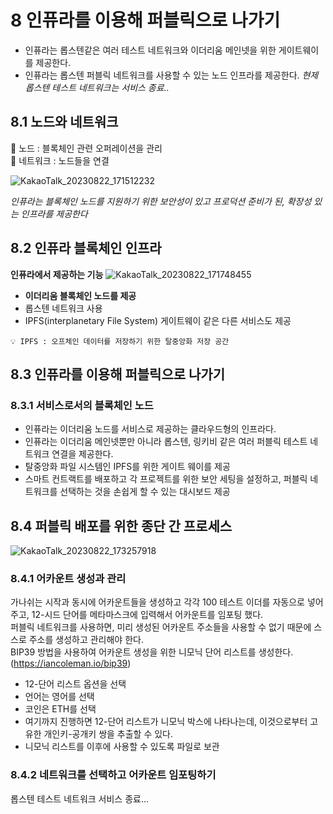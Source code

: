 # 8 인퓨라를 이용해 퍼블릭으로 나가기

- 인퓨라는 롭스텐같은 여러 테스트 네트워크와 이더리움 메인넷을 위한 게이트웨이를 제공한다.
- 인퓨라는 롭스텐 퍼블릭 네트워크를 사용할 수 있는 노드 인프라를 제공한다.
*현제 롭스텐 테스트 네트워크는 서비스 종료..*

## 8.1 노드와 네트워크

 📌 노드 : 블록체인 관련 오퍼레이션을 관리   
 📌 네트워크 : 노드들을 연결

![KakaoTalk_20230822_171512232](https://github.com/TwoPair/Blockchain_Study/assets/101495241/bfa53dc2-bf91-42a2-b076-af5ca884b914)

*인퓨라는 블록체인 노드를 지원하기 위한 보안성이 있고 프로덕션 준비가 된, 확장성 있는 인프라를 제공한다*

## 8.2 인퓨라 블록체인 인프라

**인퓨라에서 제공하는 기능**
![KakaoTalk_20230822_171748455](https://github.com/TwoPair/Blockchain_Study/assets/101495241/e22470b3-2165-493e-b32d-fe3ea4132edc)

- **이더리움 블록체인 노드를 제공**
- 롭스텐 네트워크 사용
- IPFS(interplanetary File System) 게이트웨이 같은 다른 서비스도 제공
```
💡 IPFS : 오프체인 데이터를 저장하기 위한 탈중앙화 저장 공간
```

## 8.3 인퓨라를 이용해 퍼블릭으로 나가기

### 8.3.1 서비스로서의 블록체인 노드

- 인퓨라는 이더리움 노드를 서비스로 제공하는 클라우드형의 인프라다. 
- 인퓨라는 이더리움 메인넷뿐만 아니라 롭스텐, 링키비 같은 여러 퍼블릭 테스트 네트워크 연결을 제공한다.
- 탈중앙화 파일 시스템인 IPFS를 위한 게이트 웨이를 제공
- 스마트 컨트랙트를 배포하고 각 프로젝트를 위한 보안 세팅을 설정하고, 퍼블릭 네트워크를 선택하는 것을 손쉽게 할 수 있는 대시보드 제공

## 8.4 퍼블릭 배포를 위한 종단 간 프로세스

![KakaoTalk_20230822_173257918](https://github.com/TwoPair/Blockchain_Study/assets/101495241/0b09139f-f21d-4f11-b984-a7c811cbf71d)

### 8.4.1 어카운트 생성과 관리
가나쉬는 시작과 동시에 어카운트들을 생성하고 각각 100 테스트 이더를 자동으로 넣어주고, 12-시드 단어를 메타마스크에 입력해서 어카운트를 임포팅 했다.   
퍼블릭 네트워크를 사용하면, 미리 생성된 어카운트 주소들을 사용할 수 없기 때문에 스스로 주소를 생성하고 관리해야 한다.   
BIP39 방법을 사용하여 어카운트 생성을 위한 니모닉 단어 리스트를 생성한다. (https://iancoleman.io/bip39)

- 12-단어 리스트 옵션을 선택
- 언어는 영어를 선택
- 코인은 ETH를 선택
- 여기까지 진행하면 12-단어 리스트가 니모닉 박스에 나타나는데, 이것으로부터 고유한 개인키-공개키 쌍을 추출할 수 있다.
- 니모닉 리스트를 이후에 사용할 수 있도록 파일로 보관

### 8.4.2 네트워크를 선택하고 어카운트 임포팅하기

롭스텐 테스트 네트워크 서비스 종료...


